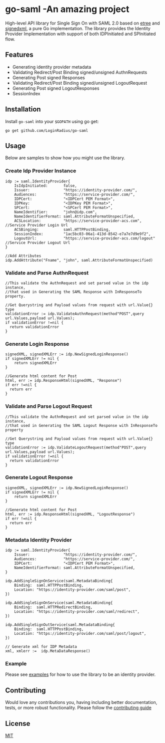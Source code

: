 # go-saml -An amazing project 
High-level API library for Single Sign On with SAML 2.0 based on  [etree](https://github.com/beevik/etree) and [signedxml](https://github.com/ma314smith/signedxml), a pure Go implementation.
The library provides the Identity Provider Implementation with support of both IDPInitiated and SPInitiated flow.

## Features
* Generating identity provider metadata
* Validating Redirect/Post Binding signed/unsigned AuthnRequests
* Generating Post signed Responses
* Validating Redirect/Post Binding signed/unsigned LogoutRequest
* Generating Post signed LogoutResponses
* SessionIndex

## Installation
Install `go-saml` into your `$GOPATH` using go get:
```
go get github.com/LoginRadius/go-saml
```
## Usage
Below are samples to show how you might use the library.

### Create Idp Provider Instance
```
idp := saml.IdentityProvider{
    IsIdpInitiated:       false,
    Issuer:               "https://identity-provider.com/",
    Audiences:            "https://service-provider.com/",
    IDPCert:              "<IDPCert PEM Format>",
    IDPKey:               "<IDPKey PEM Format>",
    SPCert:               "<SPCert PEM Format>",
    NameIdentifier:       "john@idp.com",
    NameIdentifierFormat: saml.AttributeFormatUnspecified,
    ACSLocation:          "https://service-provider-acs.com", //Service Provider Login Url
    ACSBinging:           saml.HTTPPostBinding,
    SessionIndex:         "1ac5bc03-06a1-413d-8542-e7a7e7d9e9f2",
    LogoutUrl:            "https://service-provider-acs.com/logout" //Service Provider Logout Url
}

//Add Attributes
idp.AddAttribute("Fname", "john", saml.AttributeFormatUnspecified)
```

### Validate and Parse AuthnRequest
```
//This validate the AuthnRequest and set parsed value in the idp instance, 
//that used in Generating the SAML Response with InResponseTo property.

//Get Querystring and Payload values from request with url.Value{} type
validationError := idp.ValidateAuthnRequest(method"POST",query url.Values,payload url.Values);
if validationError !=nil {
  return validationError
}
```

### Generate Login Response
```
signedXML, signedXMLErr := idp.NewSignedLoginResponse()
if signedXMLErr != nil {
    return signedXMLErr
}

//Generate html content for Post
html, err := idp.ResponseHtml(signedXML, "Response")
if err !=nil {
  return err
}
```
### Validate and Parse Logout Request
```
//This validate the AuthnRequest and set parsed value in the idp instance, 
//that used in Generating the SAML Logout Response with InResponseTo property

//Get Querystring and Payload values from request with url.Value{} type
validationError := idp.ValidateLogoutRequest(method"POST",query url.Values,payload url.Values);
if validationError !=nil {
  return validationError
}
```

### Generate Logout Response
```
signedXML, signedXMLErr := idp.NewSignedLoginResponse()
if signedXMLErr != nil {
    return signedXMLErr
}

//Generate html content for Post
html, err := idp.ResponseHtml(signedXML, "LogoutResponse")
if err !=nil {
  return err
}
```

### Metadata Identity Provider
```
idp := saml.IdentityProvider{
    Issuer:               "https://identity-provider.com/",
    Audiences:            "https://service-provider.com/",
    IDPCert:              "<IDPCert PEM Format>",
    NameIdentifierFormat: saml.AttributeFormatUnspecified,
}

idp.AddSingleSignOnService(saml.MetadataBinding{
    Binding:  saml.HTTPPostBinding,
    Location: "https://identity-provider.com/saml/post",
})

idp.AddSingleSignOnService(saml.MetadataBinding{
    Binding:  saml.HTTPRedirectBinding,
    Location: "https://identity-provider.com/saml/redirect",
})

idp.AddSingleSignOutService(saml.MetadataBinding{
    Binding:  saml.HTTPPostBinding,
    Location: "https://identity-provider.com/saml/post/logout",
})

// Generate xml for IDP Metadata
xml, xmlerr :=  idp.MetaDataResponse()

```
### Example
Please see [examples](examples) for how to use the library to be an identity provider.

## Contributing
Would love any contributions you, having including better documentation, tests, or more robust functionality. Please follow the [contributing guide](CONTRIBUTING.md)

## License
[MIT](LICENSE)
